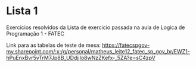 # Lista 1
Exercicios resolvidos da Lista de exercicio passada na aula de Logica de Programação 1 - FATEC

Link para as tabelas de teste de mesa: https://fatecspgov-my.sharepoint.com/:x:/g/personal/matheus_leite12_fatec_sp_gov_br/EWZ1-hPuEnxBvr5vTrM7Jp8B_UDdjjIo8wNzZKefx-_5ZA?e=sC4zpV